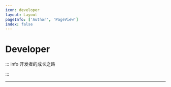 ```yaml
---
icon: developer
layout: Layout
pageInfo: ['Author', 'PageView']
index: false
---
```


# Developer

::: info 开发者的成长之路

:::

---
